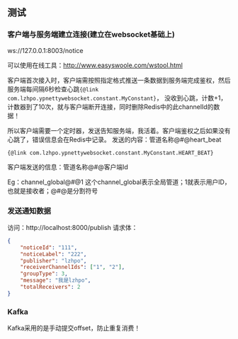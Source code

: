 

## 测试
### 客户端与服务端建立连接(建立在websocket基础上)
ws://127.0.0.1:8003/notice

可以使用在线工具：http://www.easyswoole.com/wstool.html

客户端首次接入时，客户端需按照指定格式推送一条数据到服务端完成鉴权，然后服务端每间隔6秒检查心跳`{@link com.lzhpo.ypnettywebsocket.constant.MyConstant}`，
没收到心跳，计数+1，计数器到了10次，就与客户端断开连接，同时删除Redis中的此channelId的数据！

所以客户端需要一个定时器，发送告知服务端，我活着。客户端鉴权之后如果没有心跳了，错误信息会在Redis中记录。
发送的内容：管道名称@#@heart_beat

`{@link com.lzhpo.ypnettywebsocket.constant.MyConstant.HEART_BEAT}`

客户端发送的信息：管道名称@#@客户端Id

Eg：channel_global@#@1   这个channel_global表示全局管道；1就表示用户ID，也就是接收者；@#@是分割符号

### 发送通知数据
访问：http://localhost:8000/publish
请求体：
```json
{
	"noticeId": "111",
	"noticeLabel": "222",
	"publisher": "lzhpo",
	"receiverChannelIds": ["1", "2"],
	"groupType": 3,
	"message": "我是lzhpo",
	"totalReceivers": 2
}
```

### Kafka
Kafka采用的是手动提交offset，防止重复消费！